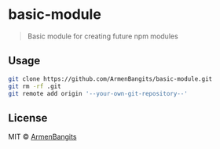 # basic-module

> Basic module for creating future npm modules

## Usage

```bash
git clone https://github.com/ArmenBangits/basic-module.git
git rm -rf .git
git remote add origin '--your-own-git-repository--'
```

## License

MIT © [ArmenBangits](https://github.com/ArmenBangits)
